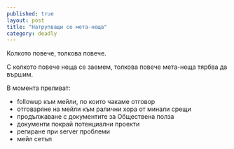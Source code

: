 ```yaml
---
published: true
layout: post
title: "Натрупващи се мета-неща"
category: deadly
---
```


Колкото повече, толкова повече.

С колкото повече неща се заемем, толкова повече мета-неща тярбва да вършим.

В момента преливат:

 - followup към мейли, по които чакаме отговор
 - отговаряне на мейли към ралични хора от минали срещи
 - продължаване с документите за Обществена полза
 - документи покрай потенциални проекти
 - региране при server проблеми
 - мейл сетъп
